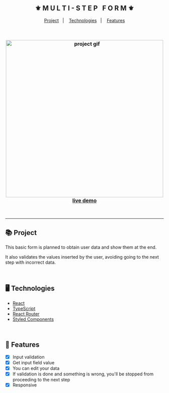<div align="center">
    <h2>⚜️ M U L T I - S T E P &nbsp; F O R M ⚜️</h2>
</div>

<p align="center">
    <a href="#-project">Project</a>&nbsp;&nbsp;&nbsp;|&nbsp;&nbsp;&nbsp;
    <a href="#-technologies">Technologies</a>&nbsp;&nbsp;&nbsp;|&nbsp;&nbsp;&nbsp;
    <a href="#-features">Features</a>
</p>

<br>

<h3 align="center">
    <img src="./.github/readme-gif.gif" alt="project gif" height="500px">
    <br>
    <a href="https://erickks.github.io/react-multi-step-form/">live demo</a>
</h3>

<br><hr>

## 📚 Project
<p>This basic form is planned to obtain user data and show them at the end.</p>
<p>It also validates the values inserted by the user, avoiding going to the next step with incorrect data.</p>

<br>

## 🖥 Technologies
  * [React](https://reactjs.org/)
  * [TypeScript](https://www.typescriptlang.org/)
  * [React Router](https://reactrouter.com/en/main)
  * [Styled Components](https://styled-components.com/)

<br>

## 🧾 Features
- [x] Input validation
- [x] Get input field value
- [x] You can edit your data
- [x] If validation is done and something is wrong, you'll be stopped from proceeding to the next step
- [x] Responsive
